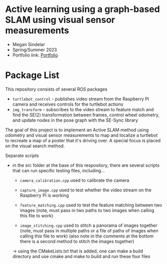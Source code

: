# Active learning using a graph-based SLAM using visual sensor measurements
* Megan Sindelar
* Spring/Summer 2023
* Portfolio link: [Portfolio](https://megsindelar.github.io/Active-SLAM.html)
# Package List
This repository consists of several ROS packages
- `turtlebot_control` - publishes video stream from the Raspberry Pi camera and receives controls for the turtlebot actions
- `img_transform` - subscribes to the video stream to feature match and find the SE(2) transformation between frames, 
                    control wheel odometry, and update nodes in the pose graph with the SE-Sync library

The goal of this project is to implement an Active SLAM method using odometry and visual sensor measurements to map and localize a turtlebot to recreate a map of a poster that it's driving over. A special focus is placed on the visual search method.


Separate scripts
- in the src folder at the base of this respository, there are several scripts that can run
specific testing files, including...
    - `camera_calibration.cpp`
      used to calibrate the camera

    - `capture_image.cpp`
      used to test whether the video stream on the Raspberry Pi is working

    - `feature_matching.cpp`
      used to test the feature matching between two images (note, must pass in two paths to two
      images when calling this file to work)

    - `image_stitching.cpp`
      used to stitch a panorama of images together (note, must pass in multiple paths or a file of
      paths of images when calling this file to work) (also note in the comments at the bottom
      there is a second method to stitch the images together)


    -> using the CMakeLists.txt that is added, one can make a build directory
    and use cmake and make to build and run these four files

